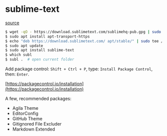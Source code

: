 # sublime-text

[source](https://www.sublimetext.com/docs/3/linux_repositories.html)

```bash
$ wget -qO - https://download.sublimetext.com/sublimehq-pub.gpg | sudo apt-key add -
$ sudo apt install apt-transport-https
$ echo "deb https://download.sublimetext.com/ apt/stable/" | sudo tee /etc/apt/sources.list.d/sublime-text.list
$ sudo apt update
$ sudo apt install sublime-text
$ which subl
$ subl .  # open current folder
```

Add package control: `Shift + Ctrl + P`, type: `Install Package Control`, then: `Enter`.

[https://packagecontrol.io/installation](https://packagecontrol.io/installation)

A few, recommended packages:

- Agila Theme
- EditorConfig
- GitHub Theme
- Gitignored File Excluder
- Markdown Extended
